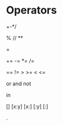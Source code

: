 # Operators

+-*/

% // **

=

+= -= *= /=

== != > >= < <= 

or and not

in

[] [x:y] [x:] [:y] [:]

.
